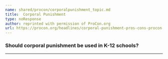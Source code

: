 ```yaml
---
name: shared/procon/corporalpunishment_topic.md
title:  Corporal Punishment 
type: noResponse
author: reprinted with permission of ProCon.org
url: https://procon.org/headlines/corporal-punishment-pros-cons-procon-org/ 
---
```


###  Should corporal punishment be used in K-12 schools?

---


